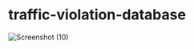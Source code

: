 # traffic-violation-database
![Screenshot (10)](https://user-images.githubusercontent.com/98043363/206517836-28adf7ad-6744-4305-921a-becf19784948.png)
